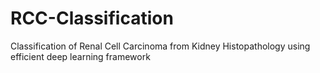# RCC-Classification
Classification of Renal Cell Carcinoma from Kidney Histopathology using efficient deep learning framework
